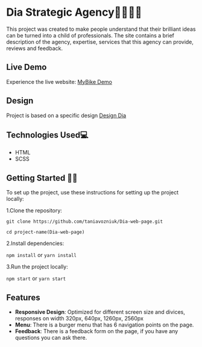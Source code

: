 # Dia Strategic Agency🫱🏼‍🫲🏼

This project was created to make people understand that their brilliant ideas can be turned into a child of professionals. The site contains a brief description of the agency, expertise, services that this agency can provide, reviews and feedback.

## Live Demo

Experience the live website: [MyBike Demo](https://taniavozniuk.github.io/Dia-web-page/)

## Design

Project is based on a specific design [Design Dia](https://www.figma.com/file/7qwsWggv9BAxMi2VPhBuPr/Air-(formerly-Dia)?node-id=9138%3A35)

## Technologies Used💻

* HTML
* SCSS

## Getting Started 🧑‍💻

To set up the project, use these instructions for setting up the project locally:

1.Clone the repository:

`git clone https://github.com/taniavozniuk/Dia-web-page.git`

`cd project-name(Dia-web-page)`

2.Install dependencies:

 `npm install`
  or
  `yarn install`

3.Run the project locally:

  `npm start`
  or
  `yarn start`

## Features

* **Responsive Design**:
  Optimized for different screen size and divices, responses on width 320px, 640px, 1260px, 2560px
* **Menu**:
  There is a burger menu that has 6 navigation points on the page.
* **Feedback**:
  There is a feedback form on the page, if you have any questions you can ask there.
